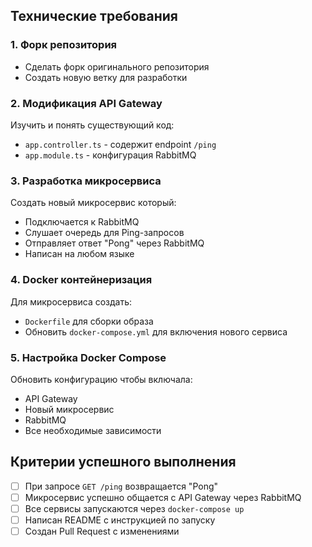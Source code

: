 ## Технические требования

### 1. Форк репозитория
- Сделать форк оригинального репозитория
- Создать новую ветку для разработки

### 2. Модификация API Gateway
Изучить и понять существующий код:
- `app.controller.ts` - содержит endpoint `/ping`
- `app.module.ts` - конфигурация RabbitMQ

### 3. Разработка микросервиса
Создать новый микросервис который:
- Подключается к RabbitMQ
- Слушает очередь для Ping-запросов
- Отправляет ответ "Pong" через RabbitMQ
- Написан на любом языке

### 4. Docker контейнеризация
Для микросервиса создать:
- `Dockerfile` для сборки образа
- Обновить `docker-compose.yml` для включения нового сервиса

### 5. Настройка Docker Compose
Обновить конфигурацию чтобы включала:
- API Gateway
- Новый микросервис  
- RabbitMQ
- Все необходимые зависимости

## Критерии успешного выполнения

- [ ] При запросе `GET /ping` возвращается "Pong"
- [ ] Микросервис успешно общается с API Gateway через RabbitMQ
- [ ] Все сервисы запускаются через `docker-compose up`
- [ ] Написан README с инструкцией по запуску
- [ ] Создан Pull Request с изменениями
